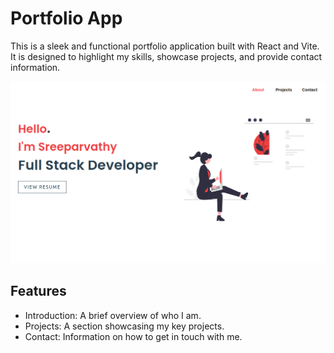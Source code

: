# Portfolio App

This is a sleek and functional portfolio application built with React and Vite. It is designed to highlight my skills, showcase projects, and provide contact information.

![Project Logo](./image1.png)

## Features
- Introduction: A brief overview of who I am.
- Projects: A section showcasing my key projects.
- Contact: Information on how to get in touch with me.
